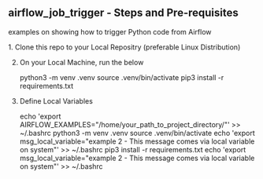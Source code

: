 <h2>airflow_job_trigger - Steps and Pre-requisites</h2> 
<p>examples on showing how to trigger Python code from Airflow</p>

<p>
1. Clone this repo to your Local Repositry (preferable Linux Distribution)

2. On your Local Machine, run the below

    python3 -m venv .venv
    source .venv/bin/activate
    pip3 install -r requirements.txt

3. Define Local Variables

    echo 'export AIRFLOW_EXAMPLES="/home/your_path_to_project_directory/"' >> ~/.bashrc
    python3 -m venv .venv
    source .venv/bin/activate
    echo 'export msg_local_variable="example 2 - This message comes via local variable on system"' >> ~/.bashrc
    pip3 install -r requirements.txt
    echo 'export msg_local_variable="example 2 - This message comes via local variable on system"' >> ~/.bashrc
   
</p>
